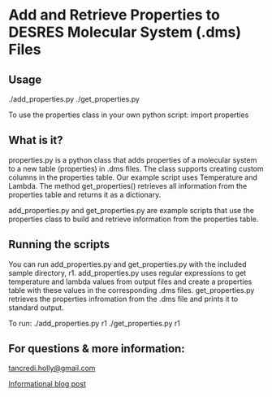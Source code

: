 Add and Retrieve Properties to DESRES Molecular System (.dms) Files
==========

Usage
----------
./add_properties.py <directory>
./get_properties.py <directory>

To use the properties class in your own python script: import properties

What is it?
----------
properties.py is a python class that adds properties of a molecular system to a new table (properties)
in .dms files. The class supports creating custom columns in the properties table. Our example script
uses Temperature and Lambda. The method get_properties() retrieves all information from the properties
table and returns it as a dictionary.

add_properties.py and get_properties.py are example scripts that use the properties class to build and
retrieve information from the properties table.

Running the scripts
----------
You can run add_properties.py and get_properties.py with the included sample directory, r1. add_properties.py
uses regular expressions to get temperature and lambda values from output files and create a properties
table with these values in the corresponding .dms files. get_properties.py retrieves the properties infromation
from the .dms file and prints it to standard output.

To run: ./add_properties.py r1
	./get_properties.py r1

For questions & more information:
----------
<tancredi.holly@gmail.com>

[Informational blog post](http://www.compmolbiophysbc.org/research/research-blog/properties-apythonmoduleforaddinginformationtodmsfiles)
